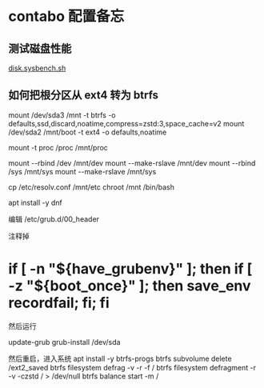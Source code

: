 # contabo 配置备忘

## 测试磁盘性能

[disk.sysbench.sh](./disk.sysbench.sh)

## 如何把根分区从 ext4 转为 btrfs

mount /dev/sda3 /mnt -t btrfs -o defaults,ssd,discard,noatime,compress=zstd:3,space_cache=v2
mount /dev/sda2 /mnt/boot -t ext4 -o defaults,noatime

mount -t proc /proc /mnt/proc

mount --rbind /dev /mnt/dev
mount --make-rslave /mnt/dev
mount --rbind /sys /mnt/sys
mount --make-rslave /mnt/sys

cp /etc/resolv.conf /mnt/etc
chroot /mnt /bin/bash

apt install -y dnf

编辑 /etc/grub.d/00_header

注释掉

  # if [ -n "\${have_grubenv}" ]; then if [ -z "\${boot_once}" ]; then save_env recordfail; fi; fi

然后运行

update-grub
grub-install /dev/sda

然后重启，进入系统
apt install -y btrfs-progs
btrfs subvolume delete /ext2_saved
btrfs filesystem defrag -v -r -f /
btrfs filesystem defragment -r -v -czstd / > /dev/null
btrfs balance start -m /

